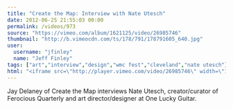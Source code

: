 ```yaml
---
title: "Create the Map: Interview with Nate Utesch"
date: 2012-06-25 21:55:03 00:00
permalink: /videos/973
source: "https://vimeo.com/album/1621125/video/26985746"
thumbnail: "http://b.vimeocdn.com/ts/178/791/178791605_640.jpg"
user:
  username: "jfinley"
  name: "Jeff Finley"
tags: ["art","interview","design","wmc fest","cleveland","nate utesch"]
html: "<iframe src=\"http://player.vimeo.com/video/26985746\" width=\"1280\" height=\"720\" frameborder=\"0\" webkitAllowFullScreen mozallowfullscreen allowFullScreen></iframe>"
---
```


Jay Delaney of Create the Map interviews Nate Utesch, creator/curator of Ferocious Quarterly and art director/designer at One Lucky Guitar.